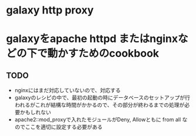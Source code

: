 galaxy http proxy
=================

# galaxyをapache httpd またはnginxなどの下で動かすためのcookbook


## TODO

* nginxにはまだ対応していないので、対応する
* galaxyのレシピの中で、最初の起動の時にデータベースのセットアップが行われるがこれが結構な時間がかかるので、その部分が終わるまでの処理が必要かもしれない
* apache2::mod_proxyで入れたモジュールがDeny, Allowともに from all なのでここを適切に設定する必要がある

